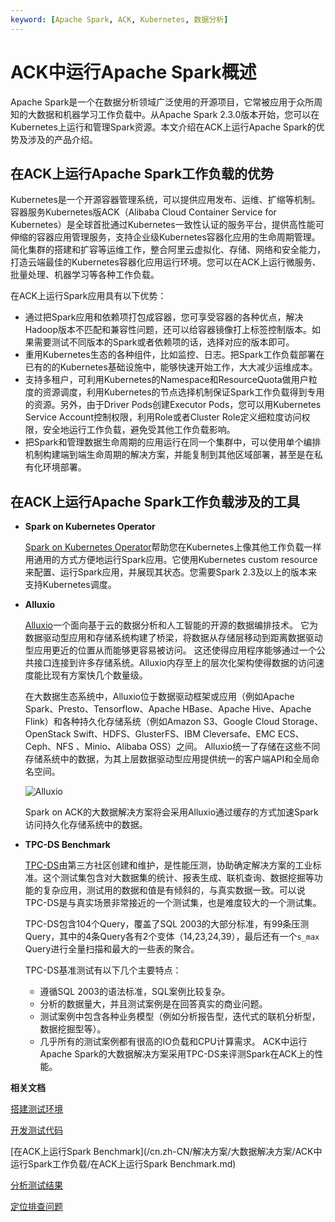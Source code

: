```yaml
---
keyword: [Apache Spark, ACK, Kubernetes, 数据分析]
---
```


# ACK中运行Apache Spark概述

Apache Spark是一个在数据分析领域广泛使用的开源项目，它常被应用于众所周知的大数据和机器学习工作负载中。从Apache Spark 2.3.0版本开始，您可以在Kubernetes上运行和管理Spark资源。本文介绍在ACK上运行Apache Spark的优势及涉及的产品介绍。

## 在ACK上运行Apache Spark工作负载的优势

Kubernetes是一个开源容器管理系统，可以提供应用发布、运维、扩缩等机制。容器服务Kubernetes版ACK（Alibaba Cloud Container Service for Kubernetes）是全球首批通过Kubernetes一致性认证的服务平台，提供高性能可伸缩的容器应用管理服务，支持企业级Kubernetes容器化应用的生命周期管理。简化集群的搭建和扩容等运维工作，整合阿里云虚拟化、存储、网络和安全能力，打造云端最佳的Kubernetes容器化应用运行环境。您可以在ACK上运行微服务、批量处理、机器学习等各种工作负载。

在ACK上运行Spark应用具有以下优势：

-   通过把Spark应用和依赖项打包成容器，您可享受容器的各种优点，解决Hadoop版本不匹配和兼容性问题，还可以给容器镜像打上标签控制版本。如果需要测试不同版本的Spark或者依赖项的话，选择对应的版本即可。
-   重用Kubernetes生态的各种组件，比如监控、日志。把Spark工作负载部署在已有的的Kubernetes基础设施中，能够快速开始工作，大大减少运维成本。
-   支持多租户，可利用Kubernetes的Namespace和ResourceQuota做用户粒度的资源调度，利用Kubernetes的节点选择机制保证Spark工作负载得到专用的资源。另外，由于Driver Pods创建Executor Pods，您可以用Kubernetes Service Account控制权限，利用Role或者Cluster Role定义细粒度访问权限，安全地运行工作负载，避免受其他工作负载影响。
-   把Spark和管理数据生命周期的应用运行在同一个集群中，可以使用单个编排机制构建端到端生命周期的解决方案，并能复制到其他区域部署，甚至是在私有化环境部署。

## 在ACK上运行Apache Spark工作负载涉及的工具

-   **Spark on Kubernetes Operator**

    [Spark on Kubernetes Operator](https://github.com/AliyunContainerService/spark-on-k8s-operator)帮助您在Kubernetes上像其他工作负载一样用通用的方式方便地运行Spark应用。它使用Kubernetes custom resource来配置、运行Spark应用，并展现其状态。您需要Spark 2.3及以上的版本来支持Kubernetes调度。

-   **Alluxio**

    [Alluxio](https://www.alluxio.io/)一个面向基于云的数据分析和人工智能的开源的数据编排技术。 它为数据驱动型应用和存储系统构建了桥梁，将数据从存储层移动到距离数据驱动型应用更近的位置从而能够更容易被访问。 这还使得应用程序能够通过一个公共接口连接到许多存储系统。Alluxio内存至上的层次化架构使得数据的访问速度能比现有方案快几个数量级。

    在大数据生态系统中，Alluxio位于数据驱动框架或应用（例如Apache Spark、Presto、Tensorflow、Apache HBase、Apache Hive、Apache Flink）和各种持久化存储系统（例如Amazon S3、Google Cloud Storage、OpenStack Swift、HDFS、GlusterFS、IBM Cleversafe、EMC ECS、Ceph、NFS 、Minio、Alibaba OSS）之间。 Alluxio统一了存储在这些不同存储系统中的数据，为其上层数据驱动型应用提供统一的客户端API和全局命名空间。

    ![Alluxio](https://static-aliyun-doc.oss-cn-hangzhou.aliyuncs.com/assets/img/zh-CN/0804359951/p158128.jpeg)

    Spark on ACK的大数据解决方案将会采用Alluxio通过缓存的方式加速Spark访问持久化存储系统中的数据。

-   **TPC-DS Benchmark**

    [TPC-DS](http://www.tpc.org/tpcds/)由第三方社区创建和维护，是性能压测，协助确定解决方案的工业标准。这个测试集包含对大数据集的统计、报表生成、联机查询、数据挖掘等功能的复杂应用，测试用的数据和值是有倾斜的，与真实数据一致。可以说TPC-DS是与真实场景非常接近的一个测试集，也是难度较大的一个测试集。

    TPC-DS包含104个Query，覆盖了SQL 2003的大部分标准，有99条压测Query，其中的4条Query各有2个变体（14,23,24,39），最后还有一个`s_max` Query进行全量扫描和最大的一些表的聚合。

    TPC-DS基准测试有以下几个主要特点：

    -   遵循SQL 2003的语法标准，SQL案例比较复杂。
    -   分析的数据量大，并且测试案例是在回答真实的商业问题。
    -   测试案例中包含各种业务模型（例如分析报告型，迭代式的联机分析型，数据挖掘型等）。
    -   几乎所有的测试案例都有很高的IO负载和CPU计算需求。
    ACK中运行Apache Spark的大数据解决方案采用TPC-DS来评测Spark在ACK上的性能。


**相关文档**  


[搭建测试环境](/cn.zh-CN/解决方案/大数据解决方案/ACK中运行Spark工作负载/搭建测试环境.md)

[开发测试代码](/cn.zh-CN/解决方案/大数据解决方案/ACK中运行Spark工作负载/开发测试代码.md)

[在ACK上运行Spark Benchmark](/cn.zh-CN/解决方案/大数据解决方案/ACK中运行Spark工作负载/在ACK上运行Spark Benchmark.md)

[分析测试结果](/cn.zh-CN/解决方案/大数据解决方案/ACK中运行Spark工作负载/分析测试结果.md)

[定位排查问题](/cn.zh-CN/解决方案/大数据解决方案/ACK中运行Spark工作负载/定位排查问题.md)


